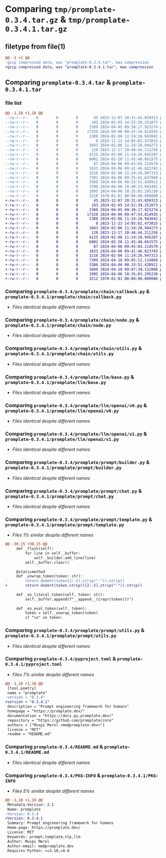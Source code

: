 # Comparing `tmp/promplate-0.3.4.tar.gz` & `tmp/promplate-0.3.4.1.tar.gz`

## filetype from file(1)

```diff
@@ -1 +1 @@
-gzip compressed data, was "promplate-0.3.4.tar", max compression
+gzip compressed data, was "promplate-0.3.4.1.tar", max compression
```

## Comparing `promplate-0.3.4.tar` & `promplate-0.3.4.1.tar`

### file list

```diff
@@ -1,18 +1,18 @@
--rw-r--r--   0        0        0       45 2023-12-07 20:31:43.859313 promplate-0.3.4/promplate/__init__.py
--rw-r--r--   0        0        0      103 2024-02-05 14:52:39.251073 promplate-0.3.4/promplate/chain/__init__.py
--rw-r--r--   0        0        0     2309 2024-04-05 09:30:17.923274 promplate-0.3.4/promplate/chain/callback.py
--rw-r--r--   0        0        0    17320 2024-04-06 09:47:54.814935 promplate-0.3.4/promplate/chain/node.py
--rw-r--r--   0        0        0     1308 2024-02-06 11:24:26.943042 promplate-0.3.4/promplate/chain/utils.py
--rw-r--r--   0        0        0        0 2023-11-23 14:05:02.473815 promplate-0.3.4/promplate/llm/__init__.py
--rw-r--r--   0        0        0     1043 2024-02-06 11:24:26.944273 promplate-0.3.4/promplate/llm/base.py
--rw-r--r--   0        0        0      120 2023-12-17 20:48:44.211258 promplate-0.3.4/promplate/llm/openai/__init__.py
--rw-r--r--   0        0        0     4125 2024-02-06 11:24:26.945287 promplate-0.3.4/promplate/llm/openai/v0.py
--rw-r--r--   0        0        0     6002 2024-02-28 11:45:48.661575 promplate-0.3.4/promplate/llm/openai/v1.py
--rw-r--r--   0        0        0       87 2024-04-06 09:45:04.214579 promplate-0.3.4/promplate/prompt/__init__.py
--rw-r--r--   0        0        0     1633 2024-04-06 09:41:46.823783 promplate-0.3.4/promplate/prompt/builder.py
--rw-r--r--   0        0        0     3216 2024-02-06 11:24:26.947313 promplate-0.3.4/promplate/prompt/chat.py
--rw-r--r--   0        0        0     7301 2024-04-06 09:35:41.637869 promplate-0.3.4/promplate/prompt/template.py
--rw-r--r--   0        0        0     3386 2024-04-06 08:33:51.420912 promplate-0.3.4/promplate/prompt/utils.py
--rw-r--r--   0        0        0     1598 2024-04-06 10:40:23.943401 promplate-0.3.4/pyproject.toml
--rw-r--r--   0        0        0     1995 2024-04-06 10:35:03.295230 promplate-0.3.4/README.md
--rw-r--r--   0        0        0     3210 1970-01-01 00:00:00.000000 promplate-0.3.4/PKG-INFO
+-rw-r--r--   0        0        0       45 2023-12-07 20:31:43.859313 promplate-0.3.4.1/promplate/__init__.py
+-rw-r--r--   0        0        0      103 2024-02-05 14:52:39.251073 promplate-0.3.4.1/promplate/chain/__init__.py
+-rw-r--r--   0        0        0     2309 2024-04-05 09:30:17.923274 promplate-0.3.4.1/promplate/chain/callback.py
+-rw-r--r--   0        0        0    17320 2024-04-06 09:47:54.814935 promplate-0.3.4.1/promplate/chain/node.py
+-rw-r--r--   0        0        0     1308 2024-02-06 11:24:26.943042 promplate-0.3.4.1/promplate/chain/utils.py
+-rw-r--r--   0        0        0        0 2023-11-23 14:05:02.473815 promplate-0.3.4.1/promplate/llm/__init__.py
+-rw-r--r--   0        0        0     1043 2024-02-06 11:24:26.944273 promplate-0.3.4.1/promplate/llm/base.py
+-rw-r--r--   0        0        0      120 2023-12-17 20:48:44.211258 promplate-0.3.4.1/promplate/llm/openai/__init__.py
+-rw-r--r--   0        0        0     4125 2024-02-06 11:24:26.945287 promplate-0.3.4.1/promplate/llm/openai/v0.py
+-rw-r--r--   0        0        0     6002 2024-02-28 11:45:48.661575 promplate-0.3.4.1/promplate/llm/openai/v1.py
+-rw-r--r--   0        0        0       87 2024-04-06 09:45:04.214579 promplate-0.3.4.1/promplate/prompt/__init__.py
+-rw-r--r--   0        0        0     1633 2024-04-06 09:41:46.823783 promplate-0.3.4.1/promplate/prompt/builder.py
+-rw-r--r--   0        0        0     3216 2024-02-06 11:24:26.947313 promplate-0.3.4.1/promplate/prompt/chat.py
+-rw-r--r--   0        0        0     7309 2024-04-10 09:05:12.114869 promplate-0.3.4.1/promplate/prompt/template.py
+-rw-r--r--   0        0        0     3386 2024-04-06 08:33:51.420912 promplate-0.3.4.1/promplate/prompt/utils.py
+-rw-r--r--   0        0        0     1600 2024-04-10 09:07:39.122808 promplate-0.3.4.1/pyproject.toml
+-rw-r--r--   0        0        0     1995 2024-04-06 10:35:03.295230 promplate-0.3.4.1/README.md
+-rw-r--r--   0        0        0     3212 1970-01-01 00:00:00.000000 promplate-0.3.4.1/PKG-INFO
```

### Comparing `promplate-0.3.4/promplate/chain/callback.py` & `promplate-0.3.4.1/promplate/chain/callback.py`

 * *Files identical despite different names*

### Comparing `promplate-0.3.4/promplate/chain/node.py` & `promplate-0.3.4.1/promplate/chain/node.py`

 * *Files identical despite different names*

### Comparing `promplate-0.3.4/promplate/chain/utils.py` & `promplate-0.3.4.1/promplate/chain/utils.py`

 * *Files identical despite different names*

### Comparing `promplate-0.3.4/promplate/llm/base.py` & `promplate-0.3.4.1/promplate/llm/base.py`

 * *Files identical despite different names*

### Comparing `promplate-0.3.4/promplate/llm/openai/v0.py` & `promplate-0.3.4.1/promplate/llm/openai/v0.py`

 * *Files identical despite different names*

### Comparing `promplate-0.3.4/promplate/llm/openai/v1.py` & `promplate-0.3.4.1/promplate/llm/openai/v1.py`

 * *Files identical despite different names*

### Comparing `promplate-0.3.4/promplate/prompt/builder.py` & `promplate-0.3.4.1/promplate/prompt/builder.py`

 * *Files identical despite different names*

### Comparing `promplate-0.3.4/promplate/prompt/chat.py` & `promplate-0.3.4.1/promplate/prompt/chat.py`

 * *Files identical despite different names*

### Comparing `promplate-0.3.4/promplate/prompt/template.py` & `promplate-0.3.4.1/promplate/prompt/template.py`

 * *Files 1% similar despite different names*

```diff
@@ -30,15 +30,15 @@
     def _flush(self):
         for line in self._buffer:
             self._builder.add_line(line)
         self._buffer.clear()
 
     @staticmethod
     def _unwrap_token(token: str):
-        return dedent(token[2:-2].strip("-")).strip()
+        return dedent(token.strip()[2:-2].strip("-")).strip()
 
     def _on_literal_token(self, token: str):
         self._buffer.append(f"__append__({repr(token)})")
 
     def _on_eval_token(self, token):
         token = self._unwrap_token(token)
         if "\n" in token:
```

### Comparing `promplate-0.3.4/promplate/prompt/utils.py` & `promplate-0.3.4.1/promplate/prompt/utils.py`

 * *Files identical despite different names*

### Comparing `promplate-0.3.4/pyproject.toml` & `promplate-0.3.4.1/pyproject.toml`

 * *Files 7% similar despite different names*

```diff
@@ -1,10 +1,10 @@
 [tool.poetry]
 name = "promplate"
-version = "0.3.4"
+version = "0.3.4.1"
 description = "Prompt engineering framework for humans"
 homepage = "https://promplate.dev/"
 documentation = "https://docs.py.promplate.dev/"
 repository = "https://github.com/promplate/core"
 authors = ["Muspi Merol <me@promplate.dev>"]
 license = "MIT"
 readme = "README.md"
```

### Comparing `promplate-0.3.4/README.md` & `promplate-0.3.4.1/README.md`

 * *Files identical despite different names*

### Comparing `promplate-0.3.4/PKG-INFO` & `promplate-0.3.4.1/PKG-INFO`

 * *Files 5% similar despite different names*

```diff
@@ -1,10 +1,10 @@
 Metadata-Version: 2.1
 Name: promplate
-Version: 0.3.4
+Version: 0.3.4.1
 Summary: Prompt engineering framework for humans
 Home-page: https://promplate.dev/
 License: MIT
 Keywords: prompt,template,nlp,llm
 Author: Muspi Merol
 Author-email: me@promplate.dev
 Requires-Python: >=3.10,<4.0
```

